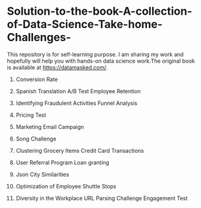 # Solution-to-the-book-A-collection-of-Data-Science-Take-home-Challenges-

This repository is for self-learning purpose. I am sharing my work and hopefully will help you with hands-on data science work.The original book is available at https://datamasked.com/. 

1. Conversion Rate

2. Spanish Translation A/B Test Employee Retention

3. Identifying Fraudulent Activities Funnel Analysis

4. Pricing Test

5. Marketing Email Campaign

6. Song Challenge

7. Clustering Grocery Items Credit Card Transactions

8. User Referral Program Loan granting

9. Json City Similarities

10. Optimization of Employee Shuttle Stops

11. Diversity in the Workplace URL Parsing Challenge Engagement Test
